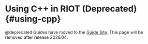 Using C++ in RIOT (Deprecated)    {#using-cpp}
==================

@deprecated Guides have moved to the [Guide Site](https://guide.riot-os.org/c_tutorials/using_cpp/).
This page will be removed after release 2026.04.
